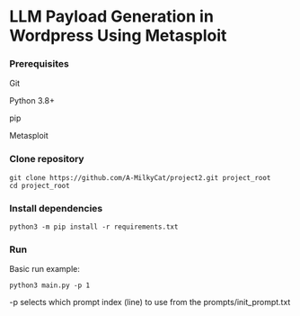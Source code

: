 # LLM Payload Generation in Wordpress Using Metasploit

### Prerequisites

Git

Python 3.8+

pip

Metasploit

### Clone repository
```
git clone https://github.com/A-MilkyCat/project2.git project_root
cd project_root
```

### Install dependencies
```
python3 -m pip install -r requirements.txt
```

### Run

Basic run example:
```
python3 main.py -p 1
```
-p selects which prompt index (line) to use from the prompts/init_prompt.txt
